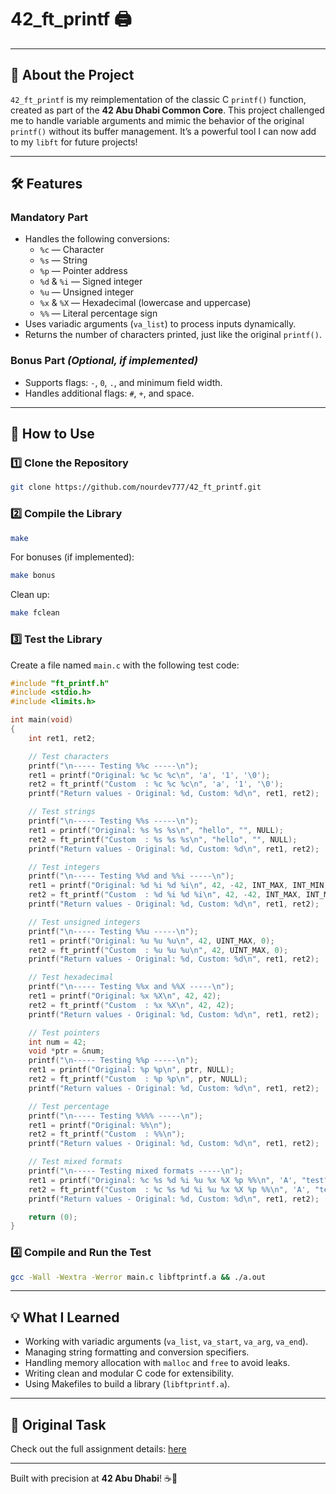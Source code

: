 # 42_ft_printf 🖨️

---

## 🌟 About the Project

`42_ft_printf` is my reimplementation of the classic C `printf()` function, created as part of the **42 Abu Dhabi Common Core**. This project challenged me to handle variable arguments and mimic the behavior of the original `printf()` without its buffer management. It’s a powerful tool I can now add to my `libft` for future projects!

---

## 🛠️ Features

### Mandatory Part
- Handles the following conversions:  
  - `%c` — Character  
  - `%s` — String  
  - `%p` — Pointer address  
  - `%d` & `%i` — Signed integer  
  - `%u` — Unsigned integer  
  - `%x` & `%X` — Hexadecimal (lowercase and uppercase)  
  - `%%` — Literal percentage sign  
- Uses variadic arguments (`va_list`) to process inputs dynamically.  
- Returns the number of characters printed, just like the original `printf()`.

### Bonus Part *(Optional, if implemented)*  
- Supports flags: `-`, `0`, `.`, and minimum field width.  
- Handles additional flags: `#`, `+`, and space.

---

## 🚀 How to Use

### 1️⃣ Clone the Repository
```bash
git clone https://github.com/nourdev777/42_ft_printf.git
```

### 2️⃣ Compile the Library
```bash
make
```
For bonuses (if implemented):
```bash
make bonus
```
Clean up:
```bash
make fclean
```

### 3️⃣ Test the Library
Create a file named `main.c` with the following test code:

```c
#include "ft_printf.h"
#include <stdio.h>
#include <limits.h>

int main(void)
{
    int ret1, ret2;

    // Test characters
    printf("\n----- Testing %%c -----\n");
    ret1 = printf("Original: %c %c %c\n", 'a', '1', '\0');
    ret2 = ft_printf("Custom  : %c %c %c\n", 'a', '1', '\0');
    printf("Return values - Original: %d, Custom: %d\n", ret1, ret2);

    // Test strings
    printf("\n----- Testing %%s -----\n");
    ret1 = printf("Original: %s %s %s\n", "hello", "", NULL);
    ret2 = ft_printf("Custom  : %s %s %s\n", "hello", "", NULL);
    printf("Return values - Original: %d, Custom: %d\n", ret1, ret2);

    // Test integers
    printf("\n----- Testing %%d and %%i -----\n");
    ret1 = printf("Original: %d %i %d %i\n", 42, -42, INT_MAX, INT_MIN);
    ret2 = ft_printf("Custom  : %d %i %d %i\n", 42, -42, INT_MAX, INT_MIN);
    printf("Return values - Original: %d, Custom: %d\n", ret1, ret2);

    // Test unsigned integers
    printf("\n----- Testing %%u -----\n");
    ret1 = printf("Original: %u %u %u\n", 42, UINT_MAX, 0);
    ret2 = ft_printf("Custom  : %u %u %u\n", 42, UINT_MAX, 0);
    printf("Return values - Original: %d, Custom: %d\n", ret1, ret2);

    // Test hexadecimal
    printf("\n----- Testing %%x and %%X -----\n");
    ret1 = printf("Original: %x %X\n", 42, 42);
    ret2 = ft_printf("Custom  : %x %X\n", 42, 42);
    printf("Return values - Original: %d, Custom: %d\n", ret1, ret2);

    // Test pointers
    int num = 42;
    void *ptr = &num;
    printf("\n----- Testing %%p -----\n");
    ret1 = printf("Original: %p %p\n", ptr, NULL);
    ret2 = ft_printf("Custom  : %p %p\n", ptr, NULL);
    printf("Return values - Original: %d, Custom: %d\n", ret1, ret2);

    // Test percentage
    printf("\n----- Testing %%%% -----\n");
    ret1 = printf("Original: %%\n");
    ret2 = ft_printf("Custom  : %%\n");
    printf("Return values - Original: %d, Custom: %d\n", ret1, ret2);

    // Test mixed formats
    printf("\n----- Testing mixed formats -----\n");
    ret1 = printf("Original: %c %s %d %i %u %x %X %p %%\n", 'A', "test", 42, -42, 42, 42, 42, ptr);
    ret2 = ft_printf("Custom  : %c %s %d %i %u %x %X %p %%\n", 'A', "test", 42, -42, 42, 42, 42, ptr);
    printf("Return values - Original: %d, Custom: %d\n", ret1, ret2);

    return (0);
}
```

### 4️⃣ Compile and Run the Test
```bash
gcc -Wall -Wextra -Werror main.c libftprintf.a && ./a.out
```

---

## 💡 What I Learned
- Working with variadic arguments (`va_list`, `va_start`, `va_arg`, `va_end`).
- Managing string formatting and conversion specifiers.
- Handling memory allocation with `malloc` and `free` to avoid leaks.
- Writing clean and modular C code for extensibility.
- Using Makefiles to build a library (`libftprintf.a`).

---

## 📜 Original Task
Check out the full assignment details: [here](ft_printf_assignment.pdf)

---

Built with precision at **42 Abu Dhabi**! ☕🚀

